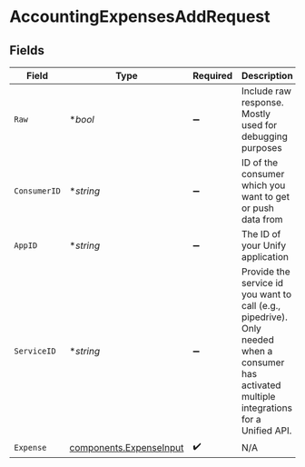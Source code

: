 # AccountingExpensesAddRequest


## Fields

| Field                                                                                                                                         | Type                                                                                                                                          | Required                                                                                                                                      | Description                                                                                                                                   | Example                                                                                                                                       |
| --------------------------------------------------------------------------------------------------------------------------------------------- | --------------------------------------------------------------------------------------------------------------------------------------------- | --------------------------------------------------------------------------------------------------------------------------------------------- | --------------------------------------------------------------------------------------------------------------------------------------------- | --------------------------------------------------------------------------------------------------------------------------------------------- |
| `Raw`                                                                                                                                         | **bool*                                                                                                                                       | :heavy_minus_sign:                                                                                                                            | Include raw response. Mostly used for debugging purposes                                                                                      |                                                                                                                                               |
| `ConsumerID`                                                                                                                                  | **string*                                                                                                                                     | :heavy_minus_sign:                                                                                                                            | ID of the consumer which you want to get or push data from                                                                                    | test-consumer                                                                                                                                 |
| `AppID`                                                                                                                                       | **string*                                                                                                                                     | :heavy_minus_sign:                                                                                                                            | The ID of your Unify application                                                                                                              | dSBdXd2H6Mqwfg0atXHXYcysLJE9qyn1VwBtXHX                                                                                                       |
| `ServiceID`                                                                                                                                   | **string*                                                                                                                                     | :heavy_minus_sign:                                                                                                                            | Provide the service id you want to call (e.g., pipedrive). Only needed when a consumer has activated multiple integrations for a Unified API. | salesforce                                                                                                                                    |
| `Expense`                                                                                                                                     | [components.ExpenseInput](../../models/components/expenseinput.md)                                                                            | :heavy_check_mark:                                                                                                                            | N/A                                                                                                                                           |                                                                                                                                               |